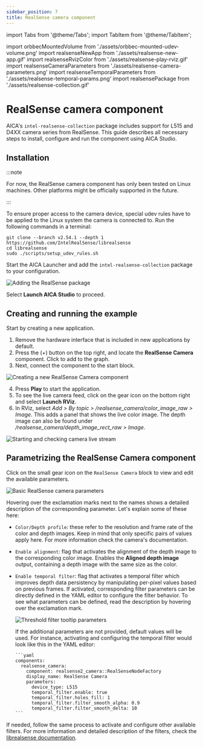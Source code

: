 ```yaml
---
sidebar_position: 7
title: RealSense camera component
---
```


import Tabs from '@theme/Tabs';
import TabItem from '@theme/TabItem';

import orbbecMountedVolume from './assets/orbbec-mounted-udev-volume.png'
import realsenseNewApp from './assets/realsense-new-app.gif'
import realsenseRvizColor from './assets/realsense-play-rviz.gif'
import realsenseCameraParameters from './assets/realsense-camera-parameters.png'
import realsenseTemporalParameters from './assets/realsense-temporal-params.png'
import realsensePackage from './assets/realsense-collection.gif'

# RealSense camera component

AICA's `intel-realsense-collection` package includes support for L515 and D4XX camera series from RealSense. This guide
describes all necessary steps to install, configure and run the component using AICA Studio.

## Installation

:::note

For now, the RealSense camera component has only been tested on Linux machines. Other platforms might be officially
supported in the future.

:::

To ensure proper access to the camera device, special udev rules have to be applied to the Linux system the camera is
connected to. Run the following commands in a terminal:

```shell
git clone --branch v2.54.1 --depth 1 https://github.com/IntelRealSense/librealsense
cd librealsense
sudo ./scripts/setup_udev_rules.sh
```

Start the AICA Launcher and add the `intel-realsense-collection` package to your configuration.

<div class="text--center">
  <img src={realsensePackage} alt="Adding the RealSense package" />
</div>

Select **Launch AICA Studio** to proceed.

## Creating and running the example

Start by creating a new application.

1. Remove the hardware interface that is included in new applications by default.
2. Press the (+) button on the top right, and locate the **RealSense Camera** component. Click to add to the graph.
3. Next, connect the component to the start block.

<div class="text--center">
  <img src={realsenseNewApp} alt="Creating a new RealSense Camera component" />
</div>

4. Press **Play** to start the application.
5. To see the live camera feed, click on the gear icon on the bottom right and select **Launch RViz**.
6. In RViz, select _Add > By topic > /realsense_camera/color_image_raw > Image_. This adds a panel that shows the live
   color image. The depth image can also be found under _/realsense_camera/depth_image_rect_raw > Image_.

<div class="text--center">
  <img src={realsenseRvizColor} alt="Starting and checking camera live stream" />
</div>

## Parametrizing the RealSense Camera component

Click on the small gear icon on the `RealSense Camera` block to view and edit the available parameters.

<div class="text--center">
  <img src={realsenseCameraParameters} alt="Basic RealSense camera parameters" />
</div>

Hovering over the exclamation marks next to the names shows a detailed description of the corresponding parameter. Let's
explain some of these here:

- `Color/Depth profile`: these refer to the resolution and frame rate of the color and depth images. Keep in mind that
  only specific pairs of values apply here. For more information check the camera's documentation.
- `Enable alignment`: flag that activates the alignment of the depth image to the corresponding color image. Enables the
  **Aligned depth image** output, containing a depth image with the same size as the color.
- `Enable temporal filter`: flag that activates a temporal filter which improves depth data persistency by manipulating
  per-pixel values based on previous frames. If activated, corresponding filter parameters can be directly defined in
  the YAML editor to configure the filter behavior. To see what parameters can be defined, read the description by
  hovering over the exclamation mark.

  <div class="text--center">
    <img src={realsenseTemporalParameters} alt="Threshold filter tooltip parameters" /> 
  </div>

  If the additional parameters are not provided, default values will be used. For instance, activating and configuring
  the temporal filter would look like this in the YAML editor:

      ```yaml
      components:
        realsense_camera:
          component: realsense2_camera::RealSenseNodeFactory
          display_name: RealSense Camera
          parameters:
            device_type: L515
            temporal_filter.enable: true
            temporal_filter.holes_fill: 1
            temporal_filter.filter_smooth_alpha: 0.9
            temporal_filter.filter_smooth_delta: 10
      ```

If needed, follow the same process to activate and configure other available filters. For more information and detailed
description of the filters, check the
[librealsense documentation](https://github.com/IntelRealSense/librealsense/blob/master/doc/post-processing-filters.md).
